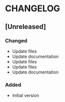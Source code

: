 # CHANGELOG

## [Unreleased]
### Changed
- Update files
- Update documentation
- Update files
- Update files
- Update documentation
### Added
- Initial version

